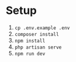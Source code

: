 # Setup

1. `cp .env.example .env`
2. `composer install`
3. `npm install`
4. `php artisan serve`
5. `npm run dev`